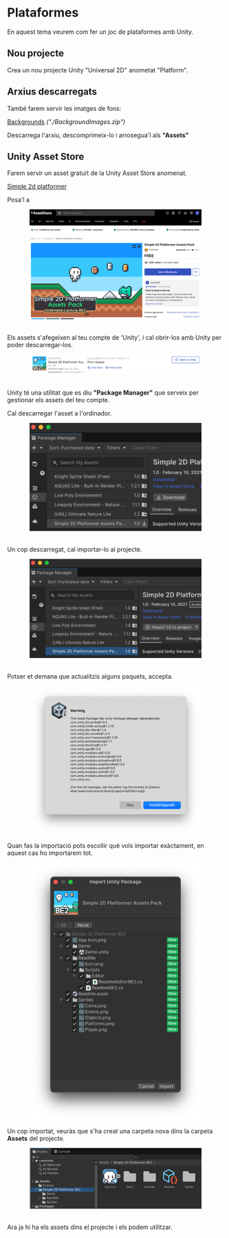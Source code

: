 # Plataformes

En aquest tema veurem com fer un joc de plataformes amb Unity.

## Nou projecte

Crea un nou projecte Unity "Universal 2D" anometat "Platform".

## Arxius descarregats

També farem servir les imatges de fons:

<a href="./BackgroundImages.zip" download>Backgrounds</a> 
*("./BackgroundImages.zip")*

Descarrega l'arxiu, descomprimeix-lo i arrosegua'l als **"Assets"**

## Unity Asset Store

Farem servir un asset gratuït de la Unity Asset Store anomenat.

[Simple 2d platformer](https://assetstore.unity.com/packages/2d/characters/simple-2d-platformer-assets-pack-188518)

Posa'l a

<center>
<img src="./assets/assetstore-add.png" style="width: 90%; max-width: 400px">
</center>
<br/>

Els assets s'afegeixen al teu compte de 'Unity', i cal obrir-los amb Unity per poder descarregar-los.

<center>
<img src="./assets/assetstore-open.png" style="width: 90%; max-width: 400px">
</center>
<br/>

Unity té una utilitat que es diu **"Package Manager"** que serveix per gestionar els assets del teu compte.

Cal descarregar l'asset a l'ordinador.

<center>
<img src="./assets/assetstore-download.png" style="width: 90%; max-width: 400px">
</center>
<br/>

Un cop descarregat, cal importar-lo al projecte.

<center>
<img src="./assets/assetstore-import.png" style="width: 90%; max-width: 400px">
</center>
<br/>

Potser et demana que actualitzis alguns paquets, accepta.

<center>
<img src="./assets/assetstore-upgrade.png" style="width: 90%; max-width: 400px">
</center>

Quan fas la importació pots escollir què vols importar exàctament, en aquest cas ho importarem tot.

<center>
<img src="./assets/assetstore-importall.png" style="width: 90%; max-width: 400px">
</center>

Un cop importat, veuràs que s'ha creat una carpeta nova dins la carpeta **Assets** del projecte.

<center>
<img src="./assets/assetstore-folder.png" style="width: 90%; max-width: 400px">
</center>
<br/>

Ara ja hi ha els assets dins el projecte i els podem utilitzar.